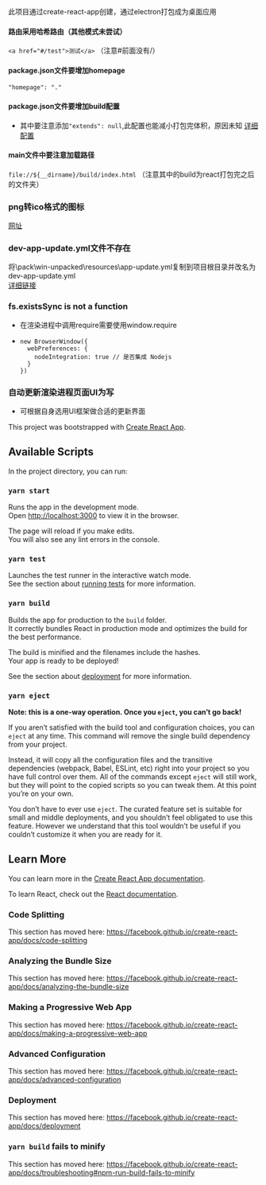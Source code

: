 此项目通过create-react-app创建，通过electron打包成为桌面应用

#### 路由采用哈希路由（其他模式未尝试）
`<a href="#/test">测试</a>` （注意#前面没有/）
#### package.json文件要增加homepage
`"homepage": "."`
#### package.json文件要增加build配置
- 其中要注意添加`"extends": null`,此配置也能减小打包完体积，原因未知
[详细配置](https://blog.csdn.net/qq_38830593/article/details/89843722)
#### main文件中要注意加载路径
`file://${__dirname}/build/index.html` （注意其中的build为react打包完之后的文件夹）
### png转ico格式的图标
[网址](https://www.aconvert.com/cn/icon/png-to-ico/#)
### dev-app-update.yml文件不存在
将\pack\win-unpacked\resources\app-update.yml复制到项目根目录并改名为dev-app-update.yml       
[详细链接](https://www.jianshu.com/p/15bde714e198)
### fs.existsSync is not a function
- 在渲染进程中调用require需要使用window.require
- ```
  new BrowserWindow({
    webPreferences: {
      nodeIntegration: true // 是否集成 Nodejs
    }
  })
  ```
### 自动更新渲染进程页面UI为写
- 可根据自身选用UI框架做合适的更新界面

This project was bootstrapped with [Create React App](https://github.com/facebook/create-react-app).

## Available Scripts

In the project directory, you can run:

### `yarn start`

Runs the app in the development mode.<br />
Open [http://localhost:3000](http://localhost:3000) to view it in the browser.

The page will reload if you make edits.<br />
You will also see any lint errors in the console.

### `yarn test`

Launches the test runner in the interactive watch mode.<br />
See the section about [running tests](https://facebook.github.io/create-react-app/docs/running-tests) for more information.

### `yarn build`

Builds the app for production to the `build` folder.<br />
It correctly bundles React in production mode and optimizes the build for the best performance.

The build is minified and the filenames include the hashes.<br />
Your app is ready to be deployed!

See the section about [deployment](https://facebook.github.io/create-react-app/docs/deployment) for more information.

### `yarn eject`

**Note: this is a one-way operation. Once you `eject`, you can’t go back!**

If you aren’t satisfied with the build tool and configuration choices, you can `eject` at any time. This command will remove the single build dependency from your project.

Instead, it will copy all the configuration files and the transitive dependencies (webpack, Babel, ESLint, etc) right into your project so you have full control over them. All of the commands except `eject` will still work, but they will point to the copied scripts so you can tweak them. At this point you’re on your own.

You don’t have to ever use `eject`. The curated feature set is suitable for small and middle deployments, and you shouldn’t feel obligated to use this feature. However we understand that this tool wouldn’t be useful if you couldn’t customize it when you are ready for it.

## Learn More

You can learn more in the [Create React App documentation](https://facebook.github.io/create-react-app/docs/getting-started).

To learn React, check out the [React documentation](https://reactjs.org/).

### Code Splitting

This section has moved here: https://facebook.github.io/create-react-app/docs/code-splitting

### Analyzing the Bundle Size

This section has moved here: https://facebook.github.io/create-react-app/docs/analyzing-the-bundle-size

### Making a Progressive Web App

This section has moved here: https://facebook.github.io/create-react-app/docs/making-a-progressive-web-app

### Advanced Configuration

This section has moved here: https://facebook.github.io/create-react-app/docs/advanced-configuration

### Deployment

This section has moved here: https://facebook.github.io/create-react-app/docs/deployment

### `yarn build` fails to minify

This section has moved here: https://facebook.github.io/create-react-app/docs/troubleshooting#npm-run-build-fails-to-minify
